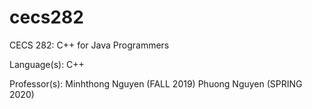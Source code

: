 # cecs282
CECS 282: C++ for Java Programmers

Language(s): C++

Professor(s): Minhthong Nguyen (FALL 2019) Phuong Nguyen (SPRING 2020)

